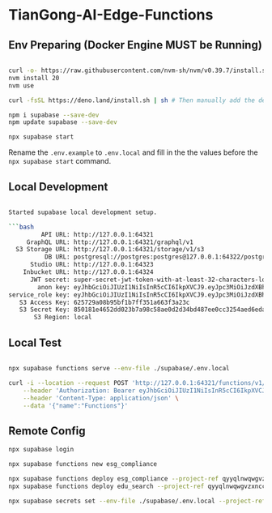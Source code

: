 
# TianGong-AI-Edge-Functions

## Env Preparing (Docker Engine MUST be Running)

```bash

curl -o- https://raw.githubusercontent.com/nvm-sh/nvm/v0.39.7/install.sh | bash
nvm install 20
nvm use

curl -fsSL https://deno.land/install.sh | sh # Then manually add the deno directory to your $HOME/.zshrc (or similar)

npm i supabase --save-dev
npm update supabase --save-dev

npx supabase start

```

Rename the `.env.example` to `.env.local` and fill in the the values before the `npx supabase start` command.

## Local Development

```bash

Started supabase local development setup.

```bash
         API URL: http://127.0.0.1:64321
     GraphQL URL: http://127.0.0.1:64321/graphql/v1
  S3 Storage URL: http://127.0.0.1:64321/storage/v1/s3
          DB URL: postgresql://postgres:postgres@127.0.0.1:64322/postgres
      Studio URL: http://127.0.0.1:64323
    Inbucket URL: http://127.0.0.1:64324
      JWT secret: super-secret-jwt-token-with-at-least-32-characters-long
        anon key: eyJhbGciOiJIUzI1NiIsInR5cCI6IkpXVCJ9.eyJpc3MiOiJzdXBhYmFzZS1kZW1vIiwicm9sZSI6ImFub24iLCJleHAiOjE5ODM4MTI5OTZ9.CRXP1A7WOeoJeXxjNni43kdQwgnWNReilDMblYTn_I0
service_role key: eyJhbGciOiJIUzI1NiIsInR5cCI6IkpXVCJ9.eyJpc3MiOiJzdXBhYmFzZS1kZW1vIiwicm9sZSI6InNlcnZpY2Vfcm9sZSIsImV4cCI6MTk4MzgxMjk5Nn0.EGIM96RAZx35lJzdJsyH-qQwv8Hdp7fsn3W0YpN81IU
   S3 Access Key: 625729a08b95bf1b7ff351a663f3a23c
   S3 Secret Key: 850181e4652dd023b7a98c58ae0d2d34bd487ee0cc3254aed6eda37307425907
       S3 Region: local
```

## Local Test

```bash

npx supabase functions serve --env-file ./supabase/.env.local

curl -i --location --request POST 'http://127.0.0.1:64321/functions/v1/esg_compliance' \
    --header 'Authorization: Bearer eyJhbGciOiJIUzI1NiIsInR5cCI6IkpXVCJ9.eyJpc3MiOiJzdXBhYmFzZS1kZW1vIiwicm9sZSI6ImFub24iLCJleHAiOjE5ODM4MTI5OTZ9.CRXP1A7WOeoJeXxjNni43kdQwgnWNReilDMblYTn_I0' \
    --header 'Content-Type: application/json' \
    --data '{"name":"Functions"}'
```

## Remote Config

```bash
npx supabase login

npx supabase functions new esg_compliance

npx supabase functions deploy esg_compliance --project-ref qyyqlnwqwgvzxnccnbgm
npx supabase functions deploy edu_search --project-ref qyyqlnwqwgvzxnccnbgm

npx supabase secrets set --env-file ./supabase/.env.local --project-ref qyyqlnwqwgvzxnccnbgm
```
